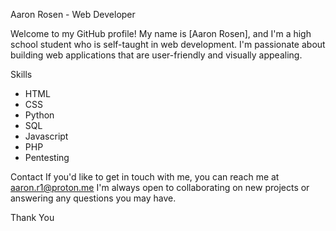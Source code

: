 Aaron Rosen - Web Developer

Welcome to my GitHub profile! My name is [Aaron Rosen], and I'm a high school student who is self-taught in web development. 
I'm passionate about building web applications that are user-friendly and visually appealing.

Skills
- HTML
- CSS
- Python
- SQL
- Javascript
- PHP
- Pentesting


Contact
If you'd like to get in touch with me, you can reach me at aaron.r1@proton.me I'm always open to collaborating on new projects or answering any questions you may have.

Thank You

<!---
Aaronnrosen/Aaronnrosen is a ✨ special ✨ repository because its `README.md` (this file) appears on your GitHub profile.
You can click the Preview link to take a look at your changes.
--->
